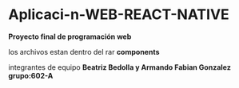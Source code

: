 # Aplicaci-n-WEB-REACT-NATIVE
**Proyecto final de programación web**

los archivos estan dentro del rar **components**

integrantes de equipo
****Beatriz Bedolla y Armando Fabian Gonzalez
grupo:602-A****

